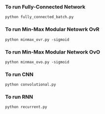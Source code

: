 ### To run Fully-Connected Network
`python fully_connected_batch.py`

### To run Min-Max Modular Netowrk OvR
`python minmax_ovr.py -sigmoid`

### To run Min-Max Modular Network OvO
`python minmax_ovo.py -sigmoid`

### To run CNN
`python convolutional.py`

### To run RNN
`python recurrent.py`

